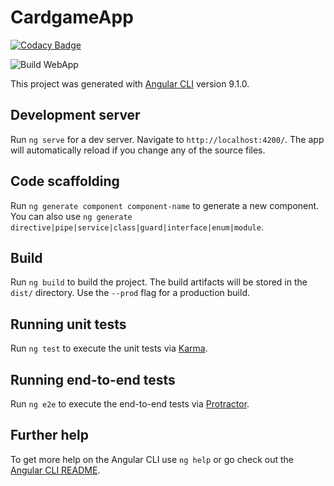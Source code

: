 # CardgameApp

[![Codacy Badge](https://api.codacy.com/project/badge/Grade/e7dc35d6b24b45ab92c0a49f3d2b100c)](https://app.codacy.com/manual/vaslabs/cardgame-js?utm_source=github.com&utm_medium=referral&utm_content=vaslabs/cardgame-js&utm_campaign=Badge_Grade_Dashboard)

![Build WebApp](https://github.com/vaslabs/cardgame-js/workflows/Build%20WebApp/badge.svg)

This project was generated with [Angular CLI](https://github.com/angular/angular-cli) version 9.1.0.

## Development server

Run `ng serve` for a dev server. Navigate to `http://localhost:4200/`. The app will automatically reload if you change any of the source files.

## Code scaffolding

Run `ng generate component component-name` to generate a new component. You can also use `ng generate directive|pipe|service|class|guard|interface|enum|module`.

## Build

Run `ng build` to build the project. The build artifacts will be stored in the `dist/` directory. Use the `--prod` flag for a production build.

## Running unit tests

Run `ng test` to execute the unit tests via [Karma](https://karma-runner.github.io).

## Running end-to-end tests

Run `ng e2e` to execute the end-to-end tests via [Protractor](http://www.protractortest.org/).

## Further help

To get more help on the Angular CLI use `ng help` or go check out the [Angular CLI README](https://github.com/angular/angular-cli/blob/master/README.md).
